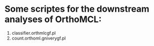 # Some scriptes for the downstream analyses of OrthoMCL:
  1. 	classifier.orthmlcgf.pl
  2.  count.orthoml.gniverygf.pl
